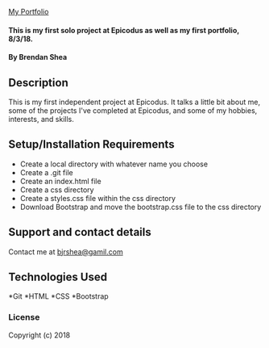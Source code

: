 [My Portfolio](https://bjrshea.github.io/my-portfolio/)

#### This is my first solo project at Epicodus as well as my first portfolio, 8/3/18.

#### By Brendan Shea

## Description

This is my first independent project at Epicodus. It talks a little bit about me, some of the projects I've completed at Epicodus, and some of my hobbies, interests, and skills.

## Setup/Installation Requirements

* Create a local directory with whatever name you choose
* Create a .git file
* Create an index.html file
* Create a css directory
* Create a styles.css file within the css directory
* Download Bootstrap and move the bootstrap.css file to the css directory

## Support and contact details

Contact me at bjrshea@gamil.com

## Technologies Used

*Git
*HTML
*CSS
*Bootstrap

### License

Copyright (c) 2018
